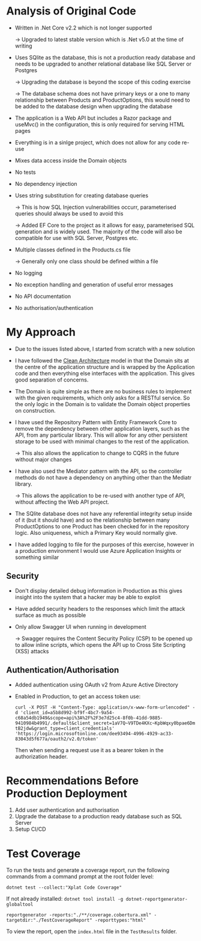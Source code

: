 # Analysis of Original Code
- Written in .Net Core v2.2 which is not longer supported 

  -> Upgraded to latest stable version which is .Net v5.0 at the time of writing

- Uses SQlite as the database, this is not a production ready database and  needs to be upgraded to another relational database like SQL Server or Postgres

  -> Upgrading the database is beyond the scope of this coding exercise
  
  -> The database schema does not have primary keys or a one to many relationship between Products and ProductOptions, this would need to be added to the database design when upgrading the database

- The application is a Web API but includes a Razor package and useMvc() in the configuration, this is only required for serving HTML pages

- Everything is in a sinlge project, which does not allow for any code re-use 

- Mixes data access inside the Domain objects

- No tests

- No dependency injection

- Uses string substitution for creating database queries

  -> This is how SQL Injection vulnerabilities occurr, parameterised queries should always be used to avoid this

  -> Added EF Core to the project as it allows for easy, parameterised SQL generation and is widely used. The majority of the code will also be compatible for use with SQL Server, Postgres etc.

- Multiple classes defined in the Products.cs file

  -> Generally only one class should be defined within a file

- No logging

- No exception handling and generation of useful error messages

- No API documentation

- No authorisation/authentication





# My Approach
- Due to the issues listed above, I started from scratch with a new solution

- I have followed the [Clean Architecture](https://www.ssw.com.au/rules/rules-to-better-clean-architecture) model in that the Domain sits at the centre of the application structure and is wrapped by the Application code and then everything else interfaces with the application. This gives good
separation of concerns.

- The Domain is quite simple as there are no business rules to implement with the given requirements, which only asks for a RESTful service. So the only logic in the Domain is to validate the Domain object properties on construction. 

- I have used the Repository Pattern with Entity Framework Core to remove the dependency between other application layers, such as the API, from any particular library. This will allow for any other persistent storage to be used with minimal changes to the rest of the application.

  -> This also allows the application to change to CQRS in the future without major changes

- I have also used the Mediator pattern with the API, so the controller methods do not have a dependency on anything other than the Mediatr library. 

  -> This allows the application to be re-used with another type of API, without affecting the Web API project.

- The SQlite database does not have any referential integrity setup inside of it (but it should have) and so the relationship
between many ProductOptions to one Product has been checked for in the repository logic. Also uniqueness, which a Primary Key
would normally give.

- I have added logging to file for the purposes of this exercise, however in a production environment I would use Azure Application Insights or something similar


## Security
- Don't display detailed debug information in Production as this gives insight into the system that a hacker may be able to exploit

- Have added security headers to the responses which limit the attack surface as much as possible

- Only allow Swagger UI when running in development

  -> Swagger requires the Content Security Policy (CSP) to be opened up to allow inline scripts, which opens the API up to Cross Site Scripting (XSS) attacks

## Authentication/Authorisation
- Added authentication using OAuth v2 from Azure Active Directory
- Enabled in Production, to get an access token use: 

  `curl -X POST -H "Content-Type: application/x-www-form-urlencoded" -d 'client_id=a5b8d992-bf9f-4bc7-9a54-c68a54db1949&scope=api%3A%2F%2F3e7d25c4-8f0b-41dd-9885-9410984b4991/.default&client_secret=1aV7Q~V9TDe4KXc~KpbWqxy0bpae6DmtB2jdw&grant_type=client_credentials' 'https://login.microsoftonline.com/dee93494-4996-4929-ac33-83043d5f677a/oauth2/v2.0/token'`

  Then when sending a request use it as a bearer token in the authorization header.

# Recommendations Before Production Deployment
1. Add user authentication and authorisation
1. Upgrade the database to a production ready database such as SQL Server
1. Setup CI/CD 







# Test Coverage
To run the tests and generate a coverage report, run the following commands from a command prompt at the root folder level:

`dotnet test --collect:"Xplat Code Coverage"`

If not already installed: `dotnet tool install -g dotnet-reportgenerator-globaltool`

`reportgenerator -reports:"./**/coverage.cobertura.xml" -targetdir:"./TestCoverageReport" -reporttypes:"html"`

To view the report, open the `index.html` file in the `TestResults` folder.